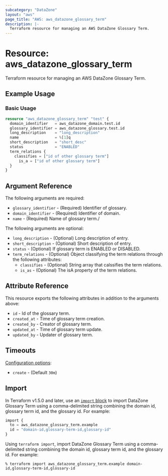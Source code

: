 ```yaml
---
subcategory: "DataZone"
layout: "aws"
page_title: "AWS: aws_datazone_glossary_term"
description: |-
  Terraform resource for managing an AWS DataZone Glossary Term.
---
```

# Resource: aws_datazone_glossary_term

Terraform resource for managing an AWS DataZone Glossary Term.

## Example Usage

### Basic Usage

```terraform
resource "aws_datazone_glossary_term" "test" {
  domain_identifier   = aws_datazone_domain.test.id
  glossary_identifier = aws_datazone_glossary.test.id
  long_description    = "long_description"
  name                = %[1]q
  short_description   = "short_desc"
  status              = "ENABLED"
  term_relations {
    classifies = ["id of other glossary term"]
	  is_a = ["id of other glossary term"]
  }
}
```

## Argument Reference

The following arguments are required:

* `glossary_identifier` - (Required) Identifier of glossary.
* `domain_identifier` - (Required) Identifier of domain.
* `name` - (Required) Name of glossary term./

The following arguments are optional:

* `long_description` - (Optional) Long description of entry.
* `short_description` - (Optional) Short description of entry.
* `status` - (Optional) If glossary term is ENABLED or DISABLED.
* `term_relations` - (Optional) Object classifying the term relations through the following attributes:
  * `classifies` - (Optional) String array that calssifies the term relations.
  * `is_as` - (Optional) The isA property of the term relations.

## Attribute Reference

This resource exports the following attributes in addition to the arguments above:

* `id` - Id of the glossary term.
* `created_at` - Time of glossary term creation.
* `created_by` - Creator of glossary term.
* `updated_at` - Time of glossary term update.
* `updated_by` - Updater of glossary term.

## Timeouts

[Configuration options](https://developer.hashicorp.com/terraform/language/resources/syntax#operation-timeouts):

* `create` - (Default `30m`)

## Import

In Terraform v1.5.0 and later, use an [`import` block](https://developer.hashicorp.com/terraform/language/import) to import DataZone Glossary Term using a comma-delimited string combining the domain id, glossary term id, and the glossary id. For example:

```terraform
import {
  to = aws_datazone_glossary_term.example
  id = "domain-id,glossary-term-id,glossary-id"
}
```

Using `terraform import`, import DataZone Glossary Term using a comma-delimited string combining the domain id, glossary term id, and the glossary id. For example:

```console
% terraform import aws_datazone_glossary_term.example domain-id,glossary-term-id,glossary-id
```
